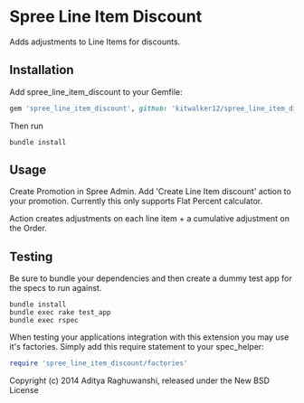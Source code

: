 Spree Line Item Discount
========================

Adds adjustments to Line Items for discounts.

Installation
------------

Add spree_line_item_discount to your Gemfile:

```ruby
gem 'spree_line_item_discount', github: 'kitwalker12/spree_line_item_discount'
```

Then run
```shell
bundle install
```

Usage
-----

Create Promotion in Spree Admin. Add 'Create Line Item discount' action to your promotion.
Currently this only supports Flat Percent calculator.

Action creates adjustments on each line item + a cumulative adjustment on the Order.

Testing
-------

Be sure to bundle your dependencies and then create a dummy test app for the specs to run against.

```shell
bundle install
bundle exec rake test_app
bundle exec rspec
```

When testing your applications integration with this extension you may use it's factories.
Simply add this require statement to your spec_helper:

```ruby
require 'spree_line_item_discount/factories'
```

Copyright (c) 2014 Aditya Raghuwanshi, released under the New BSD License
